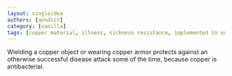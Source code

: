 ```yaml
---
layout: singleidea
authors: [aosdict]
category: [vanilla]
tags: [copper material, illness, sickness resistance, implemented in xnethack]
---
```

Wielding a copper object or wearing copper armor protects against an otherwise successful disease attack some of the time, because copper is antibacterial.
